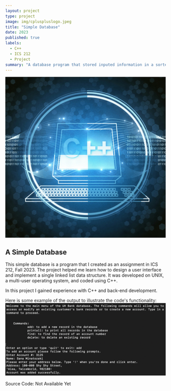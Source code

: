 ```yaml
---
layout: project
type: project
image: img/cpluspluslogo.jpeg
title: "Simple Database"
date: 2023
published: true
labels:
  - C++
  - ICS 212
  - Project
summary: "A database program that stored inputed information in a sorted list created in ICS 212."
---
```


<img class="img-fluid" src="../img/cpluspluslogo.jpeg">

## A Simple Database

This simple database is a program that I created as an assignment in ICS 212, Fall 2023. The project helped me learn how to design a user interface and implement a single linked list data structure. It was developed on UNIX, a multi-user operating system, and coded using C++. 

In this project I gained experience with C++ and back-end development. 


Here is some example of the output to illustrate the code's functionality:
<img src="../img/ics212_database_1.png" class="img-thumbnail" >
 
Source Code: Not Available Yet
